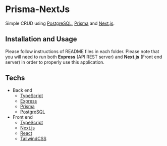 # Prisma-NextJs
Simple CRUD using [PostgreSQL](https://www.postgresql.org/), [Prisma](https://www.prisma.io/) and [Next.js](https://nextjs.org/).

## Installation and Usage
Please follow instructions of README files in each folder. Please note that you will need to run both __Express__ (API REST server) and __Next.js__ (Front end server) in order to properly use this application.

## Techs 
- Back end
    - [TypeScript](https://www.typescriptlang.org/)
    - [Express](https://expressjs.com/)
    - [Prisma](https://www.prisma.io/)
    - [PostgreSQL](https://www.postgresql.org/)
- Front end
    - [TypeScript](https://www.typescriptlang.org/)
    - [Next.js](https://nextjs.org/)
    - [React](https://reactjs.org/)
    - [TailwindCSS](https://tailwindcss.com/)
